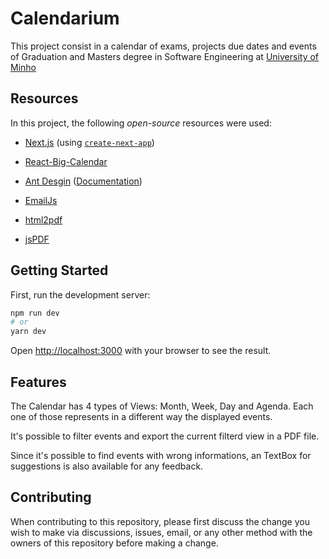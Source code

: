 # Calendarium

This project consist in a calendar of exams, projects due dates and events of Graduation and Masters degree in Software Engineering at [University of Minho](https://www.uminho.pt/EN/Pages/default.aspx)

## Resources

In this project, the following _open-source_ resources were used:

- [Next.js](https://nextjs.org/) (using [`create-next-app`](https://github.com/vercel/next.js/tree/canary/packages/create-next-app))

- [React-Big-Calendar](https://github.com/jquense/react-big-calendar)

- [Ant Desgin](https://ant.design/docs/react/introduce) ([Documentation](https://github.com/ant-design/ant-design/))

- [EmailJs](https://www.emailjs.com/)

- [html2pdf](https://github.com/eKoopmans/html2pdf.js)

- [jsPDF](https://github.com/parallax/jsPDF)

## Getting Started

First, run the development server:

```bash
npm run dev
# or
yarn dev
```

Open [http://localhost:3000](http://localhost:3000) with your browser to see the result.

## Features

The Calendar has 4 types of Views: Month, Week, Day and Agenda. Each one of those represents in a different way the displayed events.

It's possible to filter events and export the current filterd view in a PDF file.

Since it's possible to find events with wrong informations, an TextBox for suggestions is also available for any feedback.

## Contributing

When contributing to this repository, please first discuss the change you wish
to make via discussions, issues, email, or any other method with the owners of this
repository before making a change.
